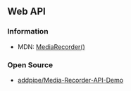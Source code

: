 ## Web API


### Information
- MDN: [MediaRecorder()](https://developer.mozilla.org/en-US/docs/Web/API/MediaRecorder/MediaRecorder)


### Open Source
- [addpipe/Media-Recorder-API-Demo](https://github.com/addpipe/Media-Recorder-API-Demo)

